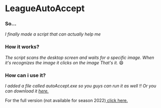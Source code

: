 LeagueAutoAccept
=============
### So...
_I finally made a script that can actually help me_ 

### How it works?
_The script scans the desktop screen and waits for a specific image.
When it's recognizes the image it clicks on the image 
That's it._ 😄

### How can i use it?
_I added a file called autoAccept.exe so you guys can run it as well !!_
_Or you can download it [here.](https://yechielb2000.github.io/LeagueAutoAccept/)_

For the full version (not available for season 2022)[ click here. ](https://github.com/yechielb2000/LeagueAuto) 

